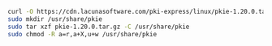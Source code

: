 ﻿```sh
curl -O https://cdn.lacunasoftware.com/pki-express/linux/pkie-1.20.0.tar.gz
sudo mkdir /usr/share/pkie
sudo tar xzf pkie-1.20.0.tar.gz -C /usr/share/pkie
sudo chmod -R a=r,a+X,u+w /usr/share/pkie
```
